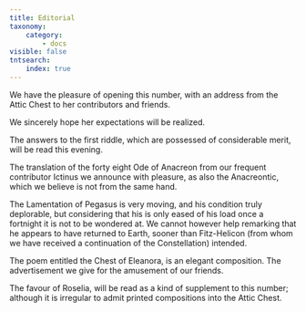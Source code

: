 ```yaml
---
title: Editorial
taxonomy:
    category:
        - docs
visible: false
tntsearch:
    index: true
---
```


We have the pleasure of opening this number, with an address from the Attic Chest to her contributors and friends.

We sincerely hope her expectations will be realized.

The answers to the first riddle, which are possessed of considerable merit, will be read this evening.

The translation of the forty eight Ode of Anacreon from our frequent contributor Ictinus we announce with pleasure, as also the Anacreontic, which we believe is not from the same hand.

The Lamentation of Pegasus is very moving, and his condition truly deplorable, but considering that his is only eased of his load once a fortnight it is not to be wondered at. We cannot however help remarking that he appears to have returned to Earth, sooner than Fitz-Helicon (from whom we have received a continuation of the Constellation) intended.

The poem entitled the Chest of Eleanora, is an elegant composition. The advertisement we give for the amusement of our friends.

The favour of Roselia, will be read as a kind of supplement to this number; although it is irregular to admit printed compositions into the Attic Chest.